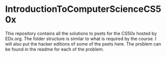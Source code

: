 # IntroductionToComputerScienceCS50x


This repository contains all the solutions to psets for the CS50x hosted by EDx.org.
The folder structure is similar to what is required by the course.
I will also put the hacker editions of some of the psets here.
The problem can be found in the readme for each of the problem.
